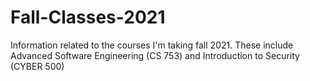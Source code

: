 # Fall-Classes-2021
Information related to the courses I'm taking fall 2021. These include Advanced Software Engineering (CS 753) and Introduction to Security (CYBER 500)
